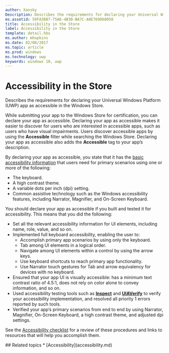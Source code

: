 ```yaml
---
author: Xansky
Description: Describes the requirements for declaring your Universal Windows Platform (UWP) app as accessible in the Windows Store.
ms.assetid: 59FA3B87-75A6-4B30-BA7C-A0E769D68050
title: Accessibility in the Store
label: Accessibility in the Store
template: detail.hbs
ms.author: mhopkins
ms.date: 02/08/2017
ms.topic: article
ms.prod: windows
ms.technology: uwp
keywords: windows 10, uwp
---
```


# Accessibility in the Store  



Describes the requirements for declaring your Universal Windows Platform (UWP) app as accessible in the Windows Store.

While submitting your app to the Windows Store for certification, you can declare your app as accessible. Declaring your app as accessible makes it easier to discover for users who are interested in accessible apps, such as users who have visual impairments. Users discover accessible apps by using the **Accessible** filter while searching the Windows Store. Declaring your app as accessible also adds the **Accessible** tag to your app’s description.

By declaring your app as accessible, you state that it has the [basic accessibility information](basic-accessibility-information.md) that users need for primary scenarios using one or more of the following:

* The keyboard.
* A high contrast theme.
* A variable dots per inch (dpi) setting.
* Common assistive technology such as the Windows accessibility features, including Narrator, Magnifier, and On-Screen Keyboard.

You should declare your app as accessible if you built and tested it for accessibility. This means that you did the following:

* Set all the relevant accessibility information for UI elements, including name, role, value, and so on.
* Implemented full keyboard accessibility, enabling the user to:
    * Accomplish primary app scenarios by using only the keyboard.
    * Tab among UI elements in a logical order.
    * Navigate among UI elements within a control by using the arrow keys.
    * Use keyboard shortcuts to reach primary app functionality.
    * Use Narrator touch gestures for Tab and arrow equivalency for devices with no keyboard.
* Ensured that your app UI is visually accessible: has a minimum text contrast ratio of 4.5:1, does not rely on color alone to convey information, and so on.
* Used accessibility testing tools such as [**Inspect**](https://msdn.microsoft.com/library/windows/desktop/Dd318521) and [**UIAVerify**](https://msdn.microsoft.com/library/windows/desktop/Hh920986) to verify your accessibility implementation, and resolved all priority 1 errors reported by such tools.
* Verified your app’s primary scenarios from end to end by using Narrator, Magnifier, On-Screen Keyboard, a high contrast theme, and adjusted dpi settings.

See the [Accessibility checklist](accessibility-checklist.md) for a review of these procedures and links to resources that will help you accomplish them.

<span id="related_topics"/>
## Related topics    
* [Accessibility](accessibility.md) 
